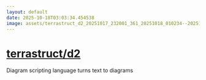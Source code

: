 ```yaml
---
layout: default
date: 2025-10-18T03:03:34.454538
image: assets/terrastruct_d2_20251017_232001_361_20251018_010234--20251018T030234440--cropped.png
---
```


# [terrastruct/d2](https://github.com/terrastruct/d2/)

Diagram scripting language turns text to diagrams
